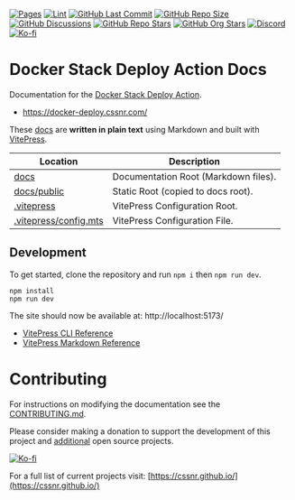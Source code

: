 [![Pages](https://img.shields.io/github/actions/workflow/status/cssnr/stack-deploy-docs/pages.yaml?logo=github&label=pages)](https://github.com/cssnr/stack-deploy-docs/actions/workflows/pages.yaml)
[![Lint](https://img.shields.io/github/actions/workflow/status/cssnr/stack-deploy-docs/lint.yaml?logo=github&label=lint)](https://github.com/cssnr/stack-deploy-docs/actions/workflows/lint.yaml)
[![GitHub Last Commit](https://img.shields.io/github/last-commit/cssnr/stack-deploy-docs?logo=vitepress&logoColor=white&label=updated)](https://github.com/cssnr/stack-deploy-docs/pulse)
[![GitHub Repo Size](https://img.shields.io/github/repo-size/cssnr/stack-deploy-docs?logo=bookstack&logoColor=white&label=repo%20size)](https://github.com/cssnr/stack-deploy-docs)
[![GitHub Discussions](https://img.shields.io/github/discussions/cssnr/stack-deploy-action?logo=github)](https://github.com/cssnr/stack-deploy-action/discussions)
[![GitHub Repo Stars](https://img.shields.io/github/stars/cssnr/stack-deploy-action?style=flat&logo=github)](https://github.com/cssnr/stack-deploy-action)
[![GitHub Org Stars](https://img.shields.io/github/stars/cssnr?style=flat&logo=github&label=org%20stars)](https://cssnr.github.io/)
[![Discord](https://img.shields.io/discord/899171661457293343?logo=discord&logoColor=white&label=discord&color=7289da)](https://discord.gg/wXy6m2X8wY)
[![Ko-fi](https://img.shields.io/badge/Ko--fi-72a5f2?logo=kofi&label=support)](https://ko-fi.com/cssnr)

# Docker Stack Deploy Action Docs

Documentation for the [Docker Stack Deploy Action](https://github.com/cssnr/stack-deploy-action).

- https://docker-deploy.cssnr.com/

These [docs](docs) are **written in plain text** using Markdown and built with [VitePress](https://vitepress.dev/).

| Location                                       | Description                          |
| ---------------------------------------------- | ------------------------------------ |
| [docs](docs)                                   | Documentation Root (Markdown files). |
| [docs/public](docs/public)                     | Static Root (copied to docs root).   |
| [.vitepress](.vitepress)                       | VitePress Configuration Root.        |
| [.vitepress/config.mts](.vitepress/config.mts) | VitePress Configuration File.        |

## Development

To get started, clone the repository and run `npm i` then `npm run dev`.

```shell
npm install
npm run dev
```

The site should now be available at: http://localhost:5173/

- [VitePress CLI Reference](https://vitepress.dev/reference/cli)
- [VitePress Markdown Reference](https://vitepress.dev/guide/markdown)

# Contributing

For instructions on modifying the documentation see the [CONTRIBUTING.md](#contributing-ov-file).

Please consider making a donation to support the development of this project
and [additional](https://cssnr.com/) open source projects.

[![Ko-fi](https://ko-fi.com/img/githubbutton_sm.svg)](https://ko-fi.com/cssnr)

For a full list of current projects visit: [https://cssnr.github.io/](https://cssnr.github.io/)
